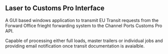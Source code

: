## Laser to Customs Pro Interface

A GUI based windows application to transmit EU Transit requests from the Forward Office frieght forwarding system to the Channel Ports Customs Pro API.

Capable of processing either full loads, master trailers or individual jobs and providing email notification once transit documentation is avaialble.
